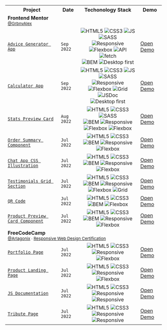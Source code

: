<table align="center">
  
  <!-- HEADER -->
  <tr>
    <th>Project</th>
    <th>Date</th>
    <th>Techonology Stack</th>
    <th>Demo</th>
  </tr>
  
  <tr>
    <td colspan="100">
      <strong>Frontend Mentor</strong>
      <br>
      <sup><a href="https://www.frontendmentor.io/profile/GrbnvAlex">@GrbnvAlex</a></sup>
    </td>
  </tr>
  
  <!-- ADVICE GENERATOR APP -->
  <tr>
    <td>
     <a href="https://github.com/arlagonix/arlagonix.github.io/tree/main/projects/advice-generator-app-main">
      <code>Advice Generator App</code>
     </a>
    </td>
    <td><code>Sep 2022</code></td>
    <td align="center">
     <img alt="HTML5" src="https://img.shields.io/badge/-HTML-red?style=flat&logo=html5&logoColor=white">
     <img alt="CSS3" src="https://img.shields.io/badge/-CSS-blue?style=flat&logo=css3&logoColor=white">
     <img alt="JS" src="https://img.shields.io/badge/-JS-F7DF1E?style=flat&logo=javascript&logoColor=white">
     <img alt="SASS" src="https://img.shields.io/badge/-Sass-cf649a?style=flat&logo=sass&logoColor=white">
     <br>
     <img alt="Responsive" src="https://img.shields.io/badge/-responsive-lightgrey?style=flat">
     <img alt="Flexbox" src="https://img.shields.io/badge/-flexbox-lightgrey?style=flat">
     <img alt="API" src="https://img.shields.io/badge/-API-lightgrey?style=flat">
     <img alt="fetch" src="https://img.shields.io/badge/-fetch-lightgray?style=flat">
     <br>
     <img alt="BEM" src="https://img.shields.io/badge/-BEM-lightgray?style=flat">
     <img alt="Desktop first" src="https://img.shields.io/badge/-desktop_first-lightgrey?style=flat">
    </td>
    <td>
      <a href="https://arlagonix.github.io/projects/advice-generator-app-main/public">
       Open Demo
      </a>
   </td>
  </tr>
  
  <!-- CALCULATOR APP -->
  <tr>
    <td>
     <a href="https://github.com/arlagonix/arlagonix.github.io/tree/main/projects/calculator-app-main">
      <code>Calculator App</code>
     </a>
    </td>
    <td><code>Sep 2022</code></td>
    <td align="center">
     <img alt="HTML5" src="https://img.shields.io/badge/-HTML-red?style=flat&logo=html5&logoColor=white">
     <img alt="CSS3" src="https://img.shields.io/badge/-CSS-blue?style=flat&logo=css3&logoColor=white">
     <img alt="JS" src="https://img.shields.io/badge/-JS-F7DF1E?style=flat&logo=javascript&logoColor=white">
     <img alt="SASS" src="https://img.shields.io/badge/-Sass-cf649a?style=flat&logo=sass&logoColor=white">
     <br>
     <img alt="Responsive" src="https://img.shields.io/badge/-responsive-lightgrey?style=flat">
     <img alt="Flexbox" src="https://img.shields.io/badge/-flexbox-lightgrey?style=flat">
     <img alt="Grid" src="https://img.shields.io/badge/-grid-lightgrey?style=flat">
     <br>
     <img alt="JSDoc" src="https://img.shields.io/badge/-JSDoc-lightgray?style=flat">
     <img alt="Desktop first" src="https://img.shields.io/badge/-desktop_first-lightgrey?style=flat">
    </td>
    <td>
      <a href="https://arlagonix.github.io/projects/calculator-app-main/public">
       Open Demo
      </a>
   </td>
  </tr>
  
  <!-- STATS PREVIEW CARD -->
  <tr>
    <td>
     <a href="https://github.com/arlagonix/stats-preview-card-frontendmentor">
      <code>Stats Preview Card</code>
     </a>
    </td>
    <td><code>Aug 2022</code></td>
    <td align="center">
     <img alt="HTML5" src="https://img.shields.io/badge/-HTML-red?style=flat&logo=html5&logoColor=white">
     <img alt="CSS3" src="https://img.shields.io/badge/-CSS-blue?style=flat&logo=css3&logoColor=white">
     <img alt="SASS" src="https://img.shields.io/badge/-Sass-cf649a?style=flat&logo=sass&logoColor=white">
     <br>
     <img alt="BEM" src="https://img.shields.io/badge/-BEM-lightgray?style=flat">
     <img alt="Responsive" src="https://img.shields.io/badge/-responsive-lightgrey?style=flat">
     <img alt="Flexbox" src="https://img.shields.io/badge/-flexbox-lightgrey?style=flat">
     <img alt="Flexbox" src="https://img.shields.io/badge/-mobile_first-lightgrey?style=flat">
    </td>
    <td>
      <a href="https://arlagonix.github.io/projects/stats-preview-card-frontendmentor/">
       Open Demo
      </a>
   </td>
  </tr>
  
  <!-- ORDER SUMMARY COMPONENT -->
  <tr>
    <td>
     <a href="https://github.com/arlagonix/order-summary-card-frontendmentor">
      <code>Order Summary Component</code>
     </a>
    </td>
    <td><code>Jul 2022</code></td>
    <td align="center">
     <img alt="HTML5" src="https://img.shields.io/badge/-HTML-red?style=flat&logo=html5&logoColor=white">
     <img alt="CSS3" src="https://img.shields.io/badge/-CSS-blue?style=flat&logo=css3&logoColor=white">
     <br>
     <img alt="BEM" src="https://img.shields.io/badge/-BEM-lightgray?style=flat">
     <img alt="Responsive" src="https://img.shields.io/badge/-responsive-lightgrey?style=flat">
     <img alt="Flexbox" src="https://img.shields.io/badge/-flexbox-lightgrey?style=flat">
    </td>
    <td>
      <a href="https://arlagonix.github.io/order-summary-card-frontendmentor">
       Open Demo
      </a>
   </td>
  </tr>
   
  <!-- CHAT APP CSS ILLUSTRATION -->
  <tr>
    <td>
     <a href="https://github.com/arlagonix/chat-app-css-illustration-frontendmentor">
      <code>Chat App CSS Illustration</code>
     </a>
    </td>
    <td><code>Jul 2022</code></td>
    <td align="center">
     <img alt="HTML5" src="https://img.shields.io/badge/-HTML-red?style=flat&logo=html5&logoColor=white">
     <img alt="CSS3" src="https://img.shields.io/badge/-CSS-blue?style=flat&logo=css3&logoColor=white">
     <br>
     <img alt="BEM" src="https://img.shields.io/badge/-BEM-lightgray?style=flat">
     <img alt="Responsive" src="https://img.shields.io/badge/-responsive-lightgrey?style=flat">
     <img alt="Flexbox" src="https://img.shields.io/badge/-flexbox-lightgrey?style=flat">
    </td>
    <td>
      <a href="https://arlagonix.github.io/chat-app-css-illustration-frontendmentor">
       Open Demo
      </a>
   </td>
  </tr>
   
   <!-- TESTIMONIALS GRID SECTION -->
  <tr>
    <td>
     <a href="https://github.com/arlagonix/testimonials-grid-section-frontendmentor">
      <code>Testimonials Grid Section</code>
     </a>
    </td>
    <td><code>Jul 2022</code></td>
    <td align="center">
     <img alt="HTML5" src="https://img.shields.io/badge/-HTML-red?style=flat&logo=html5&logoColor=white">
     <img alt="CSS3" src="https://img.shields.io/badge/-CSS-blue?style=flat&logo=css3&logoColor=white">
     <br>
     <img alt="BEM" src="https://img.shields.io/badge/-BEM-lightgray?style=flat">
     <img alt="Responsive" src="https://img.shields.io/badge/-responsive-lightgrey?style=flat">
     <img alt="Flexbox" src="https://img.shields.io/badge/-flexbox-lightgrey?style=flat">
     <img alt="Grid" src="https://img.shields.io/badge/-grid-lightgrey?style=flat">
    </td>
    <td>
      <a href="https://arlagonix.github.io/testimonials-grid-section-frontendmentor">
       Open Demo
      </a>
   </td>
  </tr>
   
  <!-- QR CODE -->
  <tr>
    <td>
     <a href="https://github.com/arlagonix/qr-code-frontendmentor">
      <code>QR Code</code>
     </a>
    </td>
    <td><code>Jul 2022</code></td>
    <td align="center">
     <img alt="HTML5" src="https://img.shields.io/badge/-HTML-red?style=flat&logo=html5&logoColor=white">
     <img alt="CSS3" src="https://img.shields.io/badge/-CSS-blue?style=flat&logo=css3&logoColor=white">
     <br>
     <img alt="BEM" src="https://img.shields.io/badge/-BEM-lightgray?style=flat">
     <img alt="Flexbox" src="https://img.shields.io/badge/-flexbox-lightgrey?style=flat">
    </td>
    <td>
      <a href="https://arlagonix.github.io/qr-code-frontendmentor">
       Open Demo
      </a>
   </td>
  </tr>
  
  <!-- PRODUCT PREVIEW CARD COMPONENT -->
  <tr>
    <td>
     <a href="https://github.com/arlagonix/product-preview-card-frontendmentor">
      <code>Product Preview Card Component</code>
     </a>
    </td>
    <td><code>Jul 2022</code></td>
    <td align="center">
     <img alt="HTML5" src="https://img.shields.io/badge/-HTML-red?style=flat&logo=html5&logoColor=white">
     <img alt="CSS3" src="https://img.shields.io/badge/-CSS-blue?style=flat&logo=css3&logoColor=white">
     <br>
     <img alt="BEM" src="https://img.shields.io/badge/-BEM-lightgray?style=flat">
     <img alt="Responsive" src="https://img.shields.io/badge/-responsive-lightgray?style=flat">
     <img alt="Flexbox" src="https://img.shields.io/badge/-flexbox-lightgrey?style=flat">
    </td>
    <td>
      <a href="https://arlagonix.github.io/product-preview-card-frontendmentor">
       Open Demo
      </a>
   </td>
  </tr>
   
  <tr>
    <td colspan="100">
      <strong>FreeCodeCamp</strong>
      <br>
      <sup>
        <a href="https://www.freecodecamp.org/Arlagonix">@Arlagonix</a> ∙ 
        <a href="https://www.freecodecamp.org/certification/Arlagonix/responsive-web-design">Responsive Web Design Certification</a>
      </sup>
    </td>
  </tr>
  
  <!-- PORTFOLIO PAGE -->
  <tr>
    <td>
     <a href="https://github.com/arlagonix/freecodecamp-portfolio-page">
      <code>Portfolio Page</code>
     </a>
    </td>
    <td><code>Jul 2022</code></td>
    <td align="center">
     <img alt="HTML5" src="https://img.shields.io/badge/-HTML-red?style=flat&logo=html5&logoColor=white">
     <img alt="CSS3" src="https://img.shields.io/badge/-CSS-blue?style=flat&logo=css3&logoColor=white">
     <br>
     <img alt="Responsive" src="https://img.shields.io/badge/-responsive-lightgray?style=flat">
     <img alt="Flexbox" src="https://img.shields.io/badge/-flexbox-lightgrey?style=flat">
    </td>
    <td>
      <a href="https://arlagonix.github.io/freecodecamp-portfolio-page">
       Open Demo
      </a>
   </td>
  </tr>
  
  <!-- PRODUCT LANDING PAGE -->
  <tr>
    <td>
     <a href="https://github.com/arlagonix/freecodecamp-product-landing-page">
      <code>Product Landing Page</code>
     </a>
    </td>
    <td><code>Jul 2022</code></td>
    <td align="center">
     <img alt="HTML5" src="https://img.shields.io/badge/-HTML-red?style=flat&logo=html5&logoColor=white">
     <img alt="CSS3" src="https://img.shields.io/badge/-CSS-blue?style=flat&logo=css3&logoColor=white">
     <br>
     <img alt="Responsive" src="https://img.shields.io/badge/-responsive-lightgray?style=flat">
     <img alt="Flexbox" src="https://img.shields.io/badge/-flexbox-lightgrey?style=flat">
    </td>
    <td>
      <a href="https://arlagonix.github.io/freecodecamp-product-landing-page">
       Open Demo
      </a>
   </td>
  </tr>
  
  <!-- JS DOCUMENTATION -->
  <tr>
    <td>
     <a href="https://github.com/arlagonix/freecodecamp-js-documentation">
      <code>JS Documentation</code>
     </a>
    </td>
    <td><code>Jul 2022</code></td>
    <td align="center">
     <img alt="HTML5" src="https://img.shields.io/badge/-HTML-red?style=flat&logo=html5&logoColor=white">
     <img alt="CSS3" src="https://img.shields.io/badge/-CSS-blue?style=flat&logo=css3&logoColor=white">
     <br>
     <img alt="Responsive" src="https://img.shields.io/badge/-responsive-lightgray?style=flat">
     <img alt="Responsive" src="https://img.shields.io/badge/-custom_scrollbar-lightgray?style=flat">
    </td>
    <td>
      <a href="https://arlagonix.github.io/freecodecamp-js-documentation">
       Open Demo
      </a>
   </td>
  </tr>
  
  <!-- TRIBUTE PAGE -->
  <tr>
    <td>
     <a href="https://github.com/arlagonix/freecodecamp-tribute-page">
      <code>Tribute Page</code>
     </a>
    </td>
    <td><code>Jul 2022</code></td>
    <td align="center">
     <img alt="HTML5" src="https://img.shields.io/badge/-HTML-red?style=flat&logo=html5&logoColor=white">
     <img alt="CSS3" src="https://img.shields.io/badge/-CSS-blue?style=flat&logo=css3&logoColor=white">
     <br>
     <img alt="Responsive" src="https://img.shields.io/badge/-responsive-lightgray?style=flat">
     <img alt="Responsive" src="https://img.shields.io/badge/-custom_scrollbar-lightgray?style=flat">
    </td>
    <td>
      <a href="https://arlagonix.github.io/freecodecamp-tribute-page/">
       Open Demo
      </a>
   </td>
  </tr>
   
</table>

